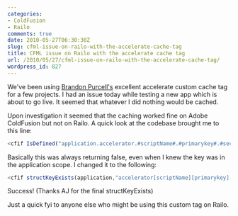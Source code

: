 ```yaml
---
categories:
- ColdFusion
- Railo
comments: true
date: 2010-05-27T06:30:30Z
slug: cfml-issue-on-railo-with-the-accelerate-cache-tag
title: CFML issue on Railo with the accelerate cache tag
url: /2010/05/27/cfml-issue-on-railo-with-the-accelerate-cache-tag/
wordpress_id: 827
---
```


We've been using [Brandon Purcell's](http://www.bpurcell.org) excellent accelerate custom cache tag for a few projects. I had an issue today while testing a new app which is about to go live. It seemed that whatever I did nothing would be cached.

Upon investigation it seemed that the caching worked fine on Adobe ColdFusion but not on Railo. A quick look at the codebase brought me to this line:

``` javascript
<cfif IsDefined("application.accelerator.#scriptName#.#primarykey#.#secondaryKey#")
```

Basically this was always returning false, even when I knew the key was in the application scope. I changed it to the following:

``` javascript
<cfif structKeyExists(application,"accelerator[scriptName][primarykey][secondaryKey]")
```

Success! (Thanks AJ for the final structKeyExists)

Just a quick fyi to anyone else who might be using this custom tag on Railo.
